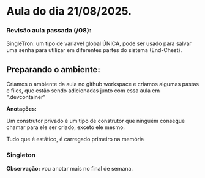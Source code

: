 # Aula do dia 21/08/2025.

### **Revisão aula passada (/08):**

SingleTron: um tipo de variavel global ÚNICA, pode ser usado para salvar uma senha para utilizar em diferentes partes do sistema (End-Chest).

## **Preparando o ambiente:** 

Criamos o ambiente da aula no github workspace e criamos algumas pastas e files, que estão sendo adicionadas junto com essa aula em ".devcontainer"

**Anotações:**

Um construtor privado é um tipo de construtor que ninguém consegue chamar para ele ser criado, exceto ele mesmo.

Tudo que é estático, é carregado primeiro na memória

### Singleton

**Observação:** vou anotar mais no final de semana.